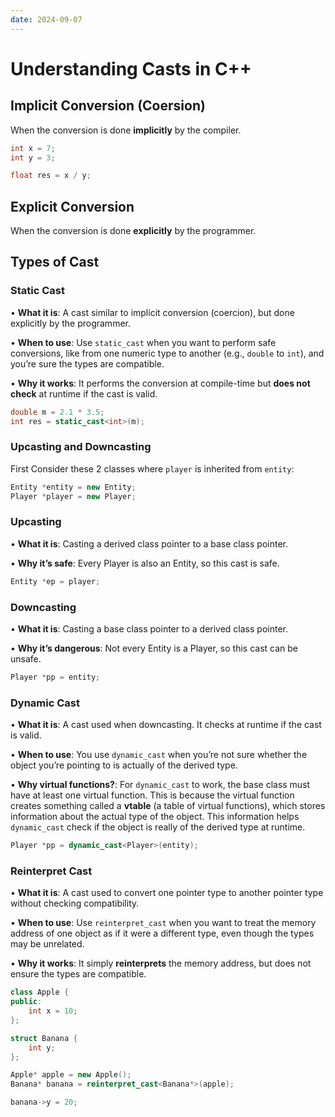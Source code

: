 ```yaml
---
date: 2024-09-07
---
```


# Understanding Casts in C++

## Implicit Conversion (Coersion)
When the conversion is done **implicitly** by the compiler.

```cpp
int x = 7;
int y = 3;

float res = x / y;
```

## Explicit Conversion
When the conversion is done **explicitly** by the programmer.

## Types of Cast
### Static Cast
• **What it is**: A cast similar to implicit conversion (coercion), but done explicitly by the programmer.

• **When to use**: Use `static_cast` when you want to perform safe conversions, like from one numeric type to another (e.g., `double` to `int`), and you’re sure the types are compatible.

• **Why it works**: It performs the conversion at compile-time but **does not check** at runtime if the cast is valid.

```cpp
double m = 2.1 * 3.5;
int res = static_cast<int>(m);
```

### Upcasting and Downcasting
First Consider these 2 classes where `player` is inherited from `entity`:

 ```cpp
Entity *entity = new Entity;
Player *player = new Player;
```

### Upcasting
• **What it is**: Casting a derived class pointer to a base class pointer.

• **Why it’s safe**: Every Player is also an Entity, so this cast is safe.

```cpp
Entity *ep = player;
```

### Downcasting
• **What it is**: Casting a base class pointer to a derived class pointer.

• **Why it’s dangerous**: Not every Entity is a Player, so this cast can be unsafe.

```cpp
Player *pp = entity;
```

### Dynamic Cast
• **What it is**: A cast used when downcasting. It checks at runtime if the cast is valid.

• **When to use**: You use `dynamic_cast` when you’re not sure whether the object you’re pointing to is actually of the derived type.

• **Why virtual functions?**: For `dynamic_cast` to work, the base class must have at least one virtual function. This is because the virtual function creates something called a **vtable** (a table of virtual functions), which stores information about the actual type of the object. This information helps `dynamic_cast` check if the object is really of the derived type at runtime.

```cpp
Player *pp = dynamic_cast<Player>(entity);
```

### Reinterpret Cast
• **What it is**: A cast used to convert one pointer type to another pointer type without checking compatibility.

• **When to use**: Use `reinterpret_cast` when you want to treat the memory address of one object as if it were a different type, even though the types may be unrelated.

• **Why it works**: It simply **reinterprets** the memory address, but does not ensure the types are compatible.

```cpp
class Apple {
public:
    int x = 10;
};

struct Banana {
    int y;
};
```

```cpp
Apple* apple = new Apple();
Banana* banana = reinterpret_cast<Banana*>(apple);

banana->y = 20;
```
